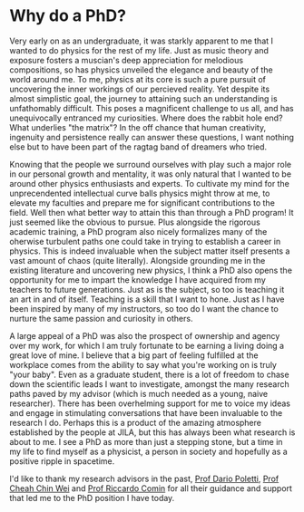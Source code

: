 # Why do a PhD?

Very early on as an undergraduate, it was starkly apparent to me that I wanted to do physics for the rest of my life. Just as music theory and exposure fosters a muscian's deep appreciation for melodious compositions, so has physics unveiled the elegance and beauty of the world around me. To me, physics at its core is such a pure pursuit of uncovering the inner workings of our percieved reality. Yet despite its almost simplistic goal, the journey to attaining such an understanding is unfathomably difficult. This poses a magnificent challenge to us all, and has unequivocally entranced my curiosities. Where does the rabbit hole end? What underlies "the matrix"? In the off chance that human creativity, ingenuity and persistence really can answer these questions, I want nothing else but to have been part of the ragtag band of dreamers who tried.
 
Knowing that the people we surround ourselves with play such a major role in our personal growth and mentality, it was only natural that I wanted to be around other physics enthusiasts and experts. To cultivate my mind for the unprecendented intellectual curve balls physics might throw at me, to elevate my faculties and prepare me for significant contributions to the field. Well then what better way to attain this than through a PhD program! It just seemed like the obvious to pursue. Plus alongside the rigorous academic training, a PhD program also nicely formalizes many of the oherwise turbulent paths one could take in trying to establish a career in physics. This is indeed invaluable when the subject matter itself presents a vast amount of chaos (quite literally). Alongside grounding me in the existing literature and uncovering new physics, I think a PhD also opens the opportunity for me to impart the knowledge I have acquired from my teachers to future generations. Just as is the subject, so too is teaching it an art in and of itself. Teaching is a skill that I want to hone. Just as I have been inspired by many of my instructors, so too do I want the chance to nurture the same passion and curiosity in others. 

A large appeal of a PhD was also the prospect of ownership and agency over my work, for which I am truly fortunate to be earning a living doing a great love of mine. I believe that a big part of feeling fulfilled at the workplace comes from the ability to say what you're working on is truly "your baby". Even as a graduate student, there is a lot of freedom to chase down the scientific leads I want to investigate, amongst the many research paths paved by my advisor (which is much needed as a young, naive researcher). There has been overhelming support for me to voice my ideas and engage in stimulating conversations that have been invaluable to the research I do. Perhaps this is a product of the amazing atmosphere established by the people at JILA, but this has always been what research is about to me. I see a PhD as more than just a stepping stone, but a time in my life to find myself as a physicist, a person in society and hopefully as a positive ripple in spacetime.

I'd like to thank my research advisors in the past, [Prof Dario Poletti](https://people.sutd.edu.sg/~dario_poletti/), [Prof Cheah Chin Wei](https://epd.sutd.edu.sg/people/faculty/cheah-chin-wei) and [Prof Riccardo Comin](http://scattering.mit.edu/) for all their guidance and support that led me to the PhD position I have today. 
